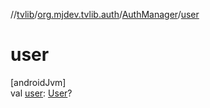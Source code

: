 //[tvlib](../../../index.md)/[org.mjdev.tvlib.auth](../index.md)/[AuthManager](index.md)/[user](user.md)

# user

[androidJvm]\
val [user](user.md): [User](../../org.mjdev.tvlib.data.local/-user/index.md)?
